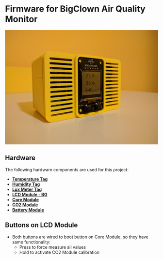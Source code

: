 # Firmware for BigClown Air Quality Monitor

![Photo of Air Quality Monitor](doc/air-quality-monitor.jpg)

## Hardware

The following hardware components are used for this project:

* **[Temperature Tag](https://shop.bigclown.com/temperature-tag)**
* **[Humidity Tag](https://shop.bigclown.com/humidity-tag)**
* **[Lux Meter Tag](https://shop.bigclown.com/lux-meter-tag)**
* **[LCD Module - BG](https://shop.bigclown.com/lcd-module-bg)**
* **[Core Module](https://shop.bigclown.com/core-module)**
* **[CO2 Module](https://shop.bigclown.com/co2-module)**
* **[Battery Module](https://shop.bigclown.com/battery-module)**

## Buttons on LCD Module

* Both buttons are wired to boot button on Core Module, so they have same functionality:
  * Press to force measure all values
  * Hold to activate CO2 Module calibration
